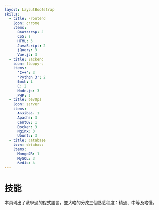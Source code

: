 ```yaml
---
layout: LayoutBootstrap
skills:
  - title: Frontend
    icon: chrome
    items:
      Bootstrap: 3
      CSS: 2
      HTML: 3
      JavaScript: 2
      jQuery: 3
      Vue.js: 3
  - title: Backend
    icon: floppy-o
    items: 
      'C++': 3
      'Python 3': 2
      Bash: 1
      C: 2
      Node.js: 3
      PHP: 3
  - title: DevOps
    icon: server
    items:
      Ansible: 1
      Apache: 3
      CentOS: 1
      Docker: 3
      Nginx: 3
      Ubuntu: 3
  - title: Database
    icon: database
    items:
      MongoDB: 1
      MySQL: 3
      Redis: 3
---
```

# <span class="fa fa-bar-chart-o fa-rotate-90 fa-fw"></span> 技能

本頁列出了我學過的程式語言，並大略的分成三個熟悉程度：精通、中等及略懂。

<div class="row">
  <div class="col-md-6 p-md-2">
    <SkillCard :skill="$page.frontmatter.skills[0]"/>
    <SkillCard :skill="$page.frontmatter.skills[2]"/>
  </div>
  <div class="col-md-6 p-md-2">
    <SkillCard :skill="$page.frontmatter.skills[1]"/>
    <SkillCard :skill="$page.frontmatter.skills[3]"/>
  </div>
</div>